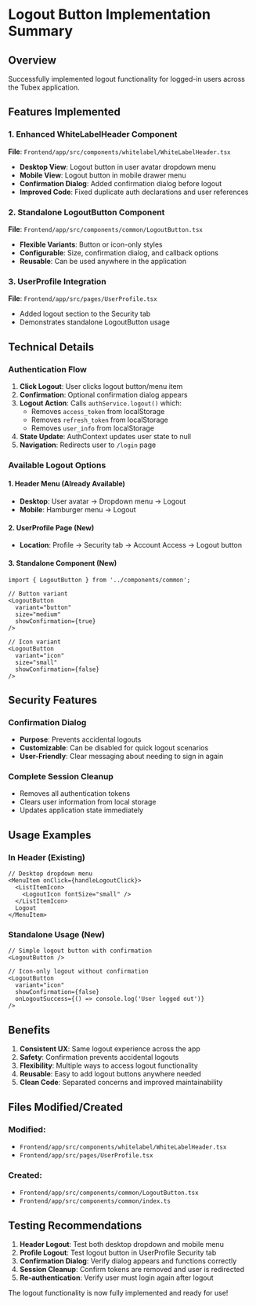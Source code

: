 # Logout Button Implementation Summary

## Overview
Successfully implemented logout functionality for logged-in users across the Tubex application.

## Features Implemented

### 1. Enhanced WhiteLabelHeader Component
**File**: `Frontend/app/src/components/whitelabel/WhiteLabelHeader.tsx`

- **Desktop View**: Logout button in user avatar dropdown menu
- **Mobile View**: Logout button in mobile drawer menu
- **Confirmation Dialog**: Added confirmation dialog before logout
- **Improved Code**: Fixed duplicate auth declarations and user references

### 2. Standalone LogoutButton Component
**File**: `Frontend/app/src/components/common/LogoutButton.tsx`

- **Flexible Variants**: Button or icon-only styles
- **Configurable**: Size, confirmation dialog, and callback options
- **Reusable**: Can be used anywhere in the application

### 3. UserProfile Integration
**File**: `Frontend/app/src/pages/UserProfile.tsx`

- Added logout section to the Security tab
- Demonstrates standalone LogoutButton usage

## Technical Details

### Authentication Flow
1. **Click Logout**: User clicks logout button/menu item
2. **Confirmation**: Optional confirmation dialog appears
3. **Logout Action**: Calls `authService.logout()` which:
   - Removes `access_token` from localStorage
   - Removes `refresh_token` from localStorage  
   - Removes `user_info` from localStorage
4. **State Update**: AuthContext updates user state to null
5. **Navigation**: Redirects user to `/login` page

### Available Logout Options

#### 1. Header Menu (Already Available)
- **Desktop**: User avatar → Dropdown menu → Logout
- **Mobile**: Hamburger menu → Logout

#### 2. UserProfile Page (New)
- **Location**: Profile → Security tab → Account Access → Logout button

#### 3. Standalone Component (New)
```tsx
import { LogoutButton } from '../components/common';

// Button variant
<LogoutButton 
  variant="button" 
  size="medium" 
  showConfirmation={true}
/>

// Icon variant  
<LogoutButton 
  variant="icon"
  size="small"
  showConfirmation={false}
/>
```

## Security Features

### Confirmation Dialog
- **Purpose**: Prevents accidental logouts
- **Customizable**: Can be disabled for quick logout scenarios
- **User-Friendly**: Clear messaging about needing to sign in again

### Complete Session Cleanup
- Removes all authentication tokens
- Clears user information from local storage
- Updates application state immediately

## Usage Examples

### In Header (Existing)
```tsx
// Desktop dropdown menu
<MenuItem onClick={handleLogoutClick}>
  <ListItemIcon>
    <LogoutIcon fontSize="small" />
  </ListItemIcon>
  Logout
</MenuItem>
```

### Standalone Usage (New)
```tsx
// Simple logout button with confirmation
<LogoutButton />

// Icon-only logout without confirmation
<LogoutButton 
  variant="icon" 
  showConfirmation={false}
  onLogoutSuccess={() => console.log('User logged out')}
/>
```

## Benefits

1. **Consistent UX**: Same logout experience across the app
2. **Safety**: Confirmation prevents accidental logouts
3. **Flexibility**: Multiple ways to access logout functionality
4. **Reusable**: Easy to add logout buttons anywhere needed
5. **Clean Code**: Separated concerns and improved maintainability

## Files Modified/Created

### Modified:
- `Frontend/app/src/components/whitelabel/WhiteLabelHeader.tsx`
- `Frontend/app/src/pages/UserProfile.tsx`

### Created:
- `Frontend/app/src/components/common/LogoutButton.tsx`
- `Frontend/app/src/components/common/index.ts`

## Testing Recommendations

1. **Header Logout**: Test both desktop dropdown and mobile menu
2. **Profile Logout**: Test logout button in UserProfile Security tab
3. **Confirmation Dialog**: Verify dialog appears and functions correctly
4. **Session Cleanup**: Confirm tokens are removed and user is redirected
5. **Re-authentication**: Verify user must login again after logout

The logout functionality is now fully implemented and ready for use!
